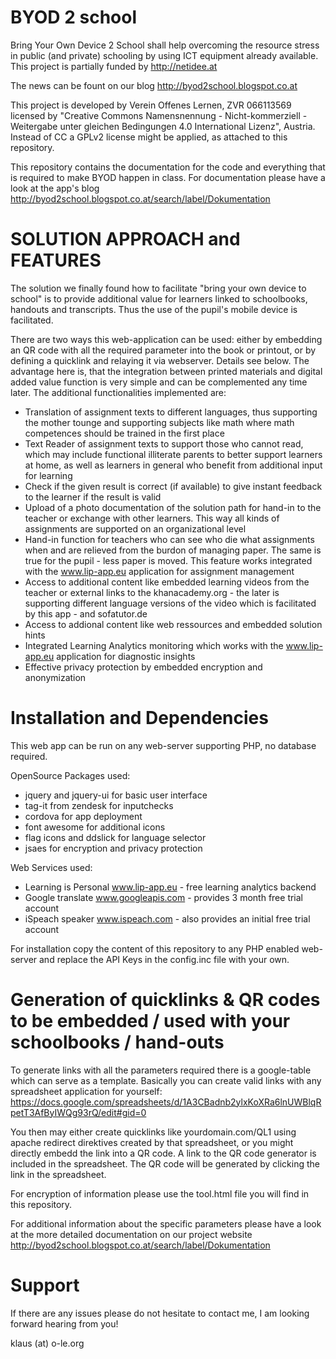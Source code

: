 # BYOD 2 school
Bring Your Own Device 2 School shall help overcoming the resource stress in public (and private) schooling by using ICT equipment already available. This project is partially funded by http://netidee.at

The news can be fount on our blog http://byod2school.blogspot.co.at

This project is developed by Verein Offenes Lernen, ZVR 066113569 licensed by "Creative Commons Namensnennung - Nicht-kommerziell - Weitergabe unter gleichen Bedingungen 4.0 International Lizenz", Austria. Instead of CC a GPLv2 license might be applied, as attached to this repository.

This repository contains the documentation for the code and everything that is required to make BYOD happen in class. For documentation please have a look at the app's blog http://byod2school.blogspot.co.at/search/label/Dokumentation

# SOLUTION APPROACH and FEATURES

The solution we finally found how to facilitate "bring your own device to school" is to provide additional value for learners linked to schoolbooks, handouts and transcripts. Thus the use of the pupil's mobile device is facilitated.

There are two ways this web-application can be used: either by embedding an QR code with all the required parameter into the book or printout, or by defining a quicklink and relaying it via webserver. Details see below. The advantage here is, that the integration between printed materials and digital added value function is very simple and can be complemented any time later. The additional functionalities implemented are:

* Translation of assignment texts to different languages, thus supporting the mother tounge and supporting subjects like math where math competences should be trained in the first place
* Text Reader of assignment texts to support those who cannot read, which may include functional illiterate parents to better support learners at home, as well as learners in general who benefit from additional input for learning
* Check if the given result is correct (if available) to give instant feedback to the learner if the result is valid
* Upload of a photo documentation of the solution path for hand-in to the teacher or exchange with other learners. This way all kinds of assignments are supported on an organizational level
* Hand-in function for teachers who can see who die what assignments when and are relieved from the burdon of managing paper. The same is true for the pupil - less paper is moved. This feature works integrated with the www.lip-app.eu application for assignment management
* Access to additional content like embedded learning videos from the teacher or external links to the khanacademy.org - the later is supporting different language versions of the video which is facilitated by this app - and sofatutor.de
* Access to addional content like web ressources and embedded solution hints
* Integrated Learning Analytics monitoring which works with the www.lip-app.eu application for diagnostic insights
* Effective privacy protection by embedded encryption and anonymization

# Installation and Dependencies

This web app can be run on any web-server supporting PHP, no database required.

OpenSource Packages used:
* jquery and jquery-ui for basic user interface
* tag-it from zendesk for inputchecks
* cordova for app deployment
* font awesome for additional icons
* flag icons and ddslick for language selector
* jsaes for encryption and privacy protection

Web Services used:
* Learning is Personal www.lip-app.eu - free learning analytics backend 
* Google translate www.googleapis.com - provides 3 month free trial account
* iSpeach speaker www.ispeach.com - also provides an initial free trial account

For installation copy the content of this repository to any PHP enabled web-server and replace the API Keys in the config.inc file with your own.

# Generation of quicklinks & QR codes to be embedded / used with your schoolbooks / hand-outs 

To generate links with all the parameters required there is a google-table which can serve as a template. Basically you can create valid links with any spreadsheet application for yourself:
https://docs.google.com/spreadsheets/d/1A3CBadnb2ylxKoXRa6lnUWBlqRpetT3AfByIWQg93rQ/edit#gid=0

You then may either create quicklinks like yourdomain.com/QL1 using apache redirect direktives created by that spreadsheet, or you might directly embedd the link into a QR code. A link to the QR code generator is included in the spreadsheet. The QR code will be generated by clicking the link in the spreadsheet.

For encryption of information please use the tool.html file you will find in this repository.

For additional information about the specific parameters please have a look at the more detailed documentation on our project website http://byod2school.blogspot.co.at/search/label/Dokumentation

# Support

If there are any issues please do not hesitate to contact me, I am looking forward hearing from you!

klaus (at) o-le.org
